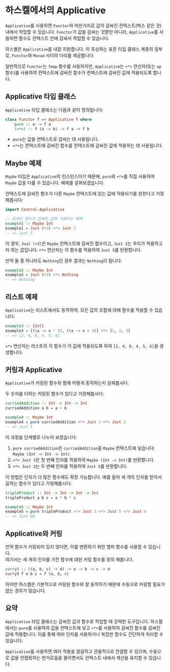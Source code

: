# **하스켈에서의 Applicative**

`Applicative`를 사용하면 `Functor`와 마찬가지로 값이 감싸진 컨텍스트(박스 같은 것) 내에서 작업할 수 있습니다. `Functor`가 값을 감싸는 것뿐만 아니라, `Applicative`를 사용하면 함수도 컨텍스트 안에 감싸서 작업할 수 있습니다.

&#x20;하스켈은 `Applicative`를 내장 지원합니다. 이 추상화는 표준 타입 클래스 계층의 일부로, `Functor`와 `Monad` 사이의 다리를 제공합니다.&#x20;

일반적으로 `Functor`는 `fmap` 함수를 사용하지만, `Applicative`는 `<*>` 연산자(또는 `ap` 함수)를 사용하여 컨텍스트에 감싸진 함수가 컨텍스트에 감싸진 값에 적용되도록 합니다.

## **Applicative 타입 클래스**

`Applicative` 타입 클래스는 다음과 같이 정의됩니다:

```haskell
class Functor f => Applicative f where
    pure :: a -> f a
    (<*>) :: f (a -> b) -> f a -> f b
```

- `pure`는 값을 컨텍스트로 감싸는 데 사용됩니다.
- `<*>`는 컨텍스트에 감싸진 함수를 컨텍스트에 감싸진 값에 적용하는 데 사용됩니다.

## **Maybe 예제**

`Maybe` 타입은 `Applicative`의 인스턴스이기 때문에, `pure`와 `<*>`를 직접 사용하여 `Maybe` 값을 다룰 수 있습니다. 예제를 살펴보겠습니다.

컨텍스트에 감싸진 함수가 다른 `Maybe` 컨텍스트에 있는 값에 적용되기를 원한다고 가정해봅시다:

```haskell
import Control.Applicative

-- 감싸진 함수가 감싸진 값에 적용되는 예제
example1 :: Maybe Int
example1 = Just (+3) <*> Just 2
-- => Just 5
```

이 경우, `Just (+3)`은 `Maybe` 컨텍스트에 감싸진 함수이고, `Just 2`는 우리가 적용하고자 하는 값입니다. `<*>` 연산자는 이 함수를 적용하여 `Just 5`를 반환합니다.

만약 둘 중 하나라도 `Nothing`인 경우 결과는 `Nothing`이 됩니다:

```haskell
example2 :: Maybe Int
example2 = Just (+3) <*> Nothing
-- => Nothing
```

## **리스트 예제**

`Applicative`는 리스트에서도 동작하여, 모든 값의 조합에 대해 함수를 적용할 수 있습니다:

```haskell
example3 :: [Int]
example3 = [(\x -> x * 2), (\x -> x + 3)] <*> [1, 2, 3]
-- => [2, 4, 6, 4, 5, 6]
```

`<*>` 연산자는 리스트의 각 함수가 각 값에 적용되도록 하여 `[2, 4, 6, 4, 5, 6]`을 생성합니다.

## **커링과 Applicative**

`Applicative`가 커링된 함수와 함께 어떻게 동작하는지 살펴봅시다.

두 숫자를 더하는 커링된 함수가 있다고 가정해봅시다:

```haskell
curriedAddition :: Int -> Int -> Int
curriedAddition a b = a + b

example4 :: Maybe Int
example4 = pure curriedAddition <*> Just 3 <*> Just 2
-- => Just 5
```

이 과정을 단계별로 나누어 보겠습니다:

1. `pure curriedAddition`은 `curriedAddition`을 `Maybe` 컨텍스트에 넣습니다: `Maybe (Int -> Int -> Int)`.
2. `<*> Just 3`은 첫 번째 인자를 적용하여 `Maybe (Int -> Int)`를 반환합니다.
3. `<*> Just 2`는 두 번째 인자를 적용하여 `Just 5`를 반환합니다.

이 방법은 인자가 더 많은 함수에도 확장 가능합니다. 예를 들어 세 개의 인자를 받아서 곱하는 함수가 있다고 가정해봅시다:

```haskell
tripleProduct :: Int -> Int -> Int -> Int
tripleProduct a b c = a * b * c

example5 :: Maybe Int
example5 = pure tripleProduct <*> Just 3 <*> Just 5 <*> Just 4
-- => Just 60
```

## **Applicative와 커링**

만약 함수가 커링되어 있지 않다면, 이를 변환하기 위한 헬퍼 함수를 사용할 수 있습니다.\
&#x20;여기서는 세 개의 인자를 가진 함수에 대한 커링 함수를 정의 해봅니다.

```haskell
curry3 :: ((a, b, c) -> d) -> a -> b -> c -> d
curry3 f a b c = f (a, b, c)
```

하지만 하스켈은 기본적으로 커링된 함수와 잘 동작하기 때문에 수동으로 커링할 필요가 없는 경우가 많습니다.

## **요약**

`Applicative` 타입 클래스는 감싸진 값과 함수로 작업할 때 강력한 도구입니다. 하스켈에서는 `pure`를 사용하여 값을 컨텍스트에 넣고 `<*>`를 사용하여 감싸진 함수를 감싸진 값에 적용합니다. 이를 통해 여러 인자를 사용하거나 복잡한 함수도 간단하게 처리할 수 있습니다.

`Applicative`를 사용하면 여러 적용을 깔끔하고 관용적으로 연결할 수 있으며, 수동으로 값을 언랩핑하는 번거로움을 줄이면서도 컨텍스트 내에서 계산을 유지할 수 있습니다.


